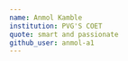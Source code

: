 ```yaml
---
name: Anmol Kamble
institution: PVG'S COET
quote: smart and passionate
github_user: anmol-a1
---
```

